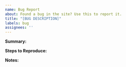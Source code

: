 ```yaml
---
name: Bug Report
about: Found a bug in the site? Use this to report it. 
title: "[BUG DESCRIPTION]"
labels: bug
assignees: ''
---
```


**Summary:**


**Steps to Reproduce:**


**Notes:**

